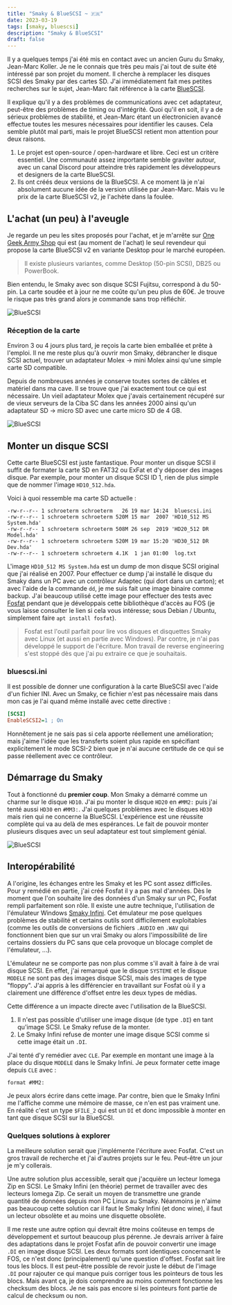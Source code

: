 ```yaml
---
title: "Smaky & BlueSCSI ~ 🇫🇷"
date: 2023-03-19
tags: [smaky, bluescsi]
description: "Smaky & BlueSCSI"
draft: false
---
```


Il y a quelques temps j'ai été mis en contact avec un ancien Guru du Smaky,
Jean-Marc Koller. Je ne le connais que très peu mais j'ai tout de suite été
intéressé par son projet du moment. Il cherche à remplacer les disques SCSI des
Smaky par des cartes SD. J'ai immédiatement fait mes petites recherches sur le
sujet, Jean-Marc fait référence à la carte [BlueSCSI][1].

Il explique qu'il y a des problèmes de communications avec cet adaptateur,
peut-être des problèmes de timing ou d'intégrité. Quoi qu'il en soit, il y a de
sérieux problèmes de stabilité, et Jean-Marc étant un électronicien avancé
effectue toutes les mesures nécessaires pour identifier les causes. Cela semble
plutôt mal parti, mais le projet BlueSCSI retient mon attention pour deux
raisons.

1. Le projet est open-source / open-hardware et libre. Ceci est un critère
   essentiel. Une communauté assez importante semble graviter autour, avec un
   canal Discord pour atteindre très rapidement les développeurs et designers de
   la carte BlueSCSI.
2. Ils ont créés deux versions de la BlueSCSI. A ce moment là je n'ai absolument
   aucune idée de la version utilisée par Jean-Marc. Mais vu le prix de la carte
   BlueSCSI v2, je l'achète dans la foulée.

## L'achat (un peu) à l'aveugle

Je regarde un peu les sites proposés pour l'achat, et je m'arrête sur [One Geek
Army Shop][2] qui est (au moment de l'achat) le seul revendeur qui propose la
carte BlueSCSI v2 en variante Desktop pour le marché européen.

> Il existe plusieurs variantes, comme Desktop (50-pin SCSI), DB25 ou PowerBook.

Bien entendu, le Smaky avec son disque SCSI Fujitsu, correspond à du 50-pin. La
carte soudée et à jour ne me coûte qu'un peu plus de 60€. Je trouve le risque
pas très grand alors je commande sans trop réfléchir.

![BlueSCSI](/img/diskscsi.jpg)

### Réception de la carte

Environ 3 ou 4 jours plus tard, je reçois la carte bien emballée et prête à
l'emploi. Il ne me reste plus qu'à ouvrir mon Smaky, débrancher le disque SCSI
actuel, trouver un adaptateur Molex → mini Molex ainsi qu'une simple carte SD
compatible.

Depuis de nombreuses années je conserve toutes sortes de câbles et matériel dans
ma cave. Il se trouve que j'ai exactement tout ce qui est nécessaire. Un vieil
adaptateur Molex que j'avais certainement récupéré sur de vieux serveurs de la
Ciba SC dans les années 2000 ainsi qu'un adaptateur SD → micro SD avec une carte
micro SD de 4 GB.

![BlueSCSI](/img/bluescsi.jpg)

## Monter un disque SCSI

Cette carte BlueSCSI est juste fantastique. Pour monter un disque SCSI il suffit
de formater la carte SD en FAT32 ou ExFat et d'y déposer des images disque. Par
exemple, pour monter un disque SCSI ID 1, rien de plus simple que de nommer
l'image `HD10_512.hda`.

Voici à quoi ressemble ma carte SD actuelle :

```
-rw-r--r-- 1 schroeterm schroeterm   26 19 mar 14:24  bluescsi.ini
-rw-r--r-- 1 schroeterm schroeterm 520M 15 mar  2007 'HD10_512 MS System.hda'
-rw-r--r-- 1 schroeterm schroeterm 508M 26 sep  2019 'HD20_512 DR Model.hda'
-rw-r--r-- 1 schroeterm schroeterm 520M 19 mar 15:20 'HD30_512 DR Dev.hda'
-rw-r--r-- 1 schroeterm schroeterm 4.1K  1 jan 01:00  log.txt
```

L'image `HD10_512 MS System.hda` est un dump de mon disque SCSI original que
j'ai réalisé en 2007. Pour effectuer ce dump j'ai installé le disque du Smaky
dans un PC avec un contrôleur Adaptec (qui dort dans un carton); et avec l'aide
de la commande `dd`, je me suis fait une image binaire comme backup. J'ai
beaucoup utilisé cette image pour effectuer des tests avec [Fosfat][3] pendant
que je développais cette bibliothèque d'accès au FOS (je vous laisse consulter
le lien si cela vous intéresse; sous Debian / Ubuntu, simplement faire
`apt install fosfat`).

> Fosfat est l'outil parfait pour lire vos disques et disquettes Smaky avec
> Linux (et aussi en partie avec Windows). Par contre, je n'ai pas développé le
> support de l'écriture. Mon travail de reverse engineering s'est stoppé dès que
> j'ai pu extraire ce que je souhaitais.

### bluescsi.ini

Il est possible de donner une configuration à la carte BlueSCSI avec l'aide d'un
fichier INI. Avec un Smaky, ce fichier n'est pas nécessaire mais dans mon cas je
l'ai quand même installé avec cette directive :

```ini
[SCSI]
EnableSCSI2=1 ; On
```

Honnêtement je ne sais pas si cela apporte réellement une amélioration; mais
j'aime l'idée que les transferts soient plus rapide en spécifiant explicitement
le mode SCSI-2 bien que je n'ai aucune certitude de ce qui se passe réellement
avec ce contrôleur.

## Démarrage du Smaky

Tout à fonctionné du **premier coup**. Mon Smaky a démarré comme un charme sur
le disque `HD10`. J'ai pu monter le disque `HD20` en `#MM2:` puis j'ai tenté
aussi `HD30` en `#MM3:`. J'ai quelques problèmes avec le disques `HD30` mais
rien qui ne concerne la BlueSCSI. L'expérience est une réussite complète qui va
au delà de mes espérances. Le fait de pouvoir monter plusieurs disques avec un
seul adaptateur est tout simplement génial.

![BlueSCSI](/img/smaky.jpg)

## Interopérabilité

A l'origine, les échanges entre les Smaky et les PC sont assez difficiles. Pour
y remédié en partie, j'ai créé Fosfat il y a pas mal d'années. Dès le moment que
l'on souhaite lire des données d'un Smaky sur un PC, Fosfat rempli parfaitement
son rôle. Il existe une autre technique, l'utilisation de l'émulateur Windows
[Smaky Infini][4]. Cet émulateur me pose quelques problèmes de stabilité et
certains outils sont difficilement exploitables (comme les outils de conversions
de fichiers `.AUDIO` en `.WAV` qui fonctionnent bien que sur un vrai Smaky ou
alors l'impossibilité de lire certains dossiers du PC sans que cela provoque un
blocage complet de l'émulateur, ...).

L'émulateur ne se comporte pas non plus comme s'il avait à faire à de vrai
disque SCSI. En effet, j'ai remarqué que le disque `SYSTEME` et le disque
`MODELE` ne sont pas des images disque SCSI, mais des images de type "floppy".
J'ai appris à les différencier en travaillant sur Fosfat où il y a clairement
une différence d'offset entre les deux types de médias.

Cette différence a un impacte directe avec l'utilisation de la BlueSCSI.

1. Il n'est pas possible d'utiliser une image disque (de type `.DI`) en tant
   qu'image SCSI. Le Smaky refuse de la monter.
2. Le Smaky Infini refuse de monter une image disque SCSI comme si cette image
   était un `.DI`.

J'ai tenté d'y remédier avec `CLE`. Par exemple en montant une image à la place
du disque `MODELE` dans le Smaky Infini. Je peux formater cette image depuis
`CLE` avec :

```
format #MM2:
```

Je peux alors écrire dans cette image. Par contre, bien que le Smaky Infini me
l'affiche comme une mémoire de masse, ce n'en est pas vraiment une. En réalité
c'est un type `$FILE_2` qui est un `DI` et donc impossible à monter en tant que
disque SCSI sur la BlueSCSI.

### Quelques solutions à explorer

La meilleure solution serait que j'implémente l'écriture avec Fosfat. C'est un
gros travail de recherche et j'ai d'autres projets sur le feu. Peut-être un jour
je m'y collerais.

Une autre solution plus accessible, serait que j'acquière un lecteur Iomega Zip
en SCSI. Le Smaky Infini (en théorie) permet de travailler avec des lecteurs
Iomega Zip. Ce serait un moyen de transmettre une grande quantité de données
depuis mon PC Linux au Smaky. Néanmoins je n'aime pas beaucoup cette solution
car il faut le Smaky Infini (et donc wine), il faut un lecteur obsolète et au
moins une disquette obsolète.

Il me reste une autre option qui devrait être moins coûteuse en temps de
développement et surtout beaucoup plus pérenne. Je devrais arriver à faire des
adaptations dans le projet Fosfat afin de pouvoir convertir une image `.DI` en
image disque SCSI. Les deux formats sont identiques concernant le FOS, ce n'est
donc (principalement) qu'une question d'offset. Fosfat sait lire tous les blocs.
Il est peut-être possible de revoir juste le début de l'image `.DI` pour
rajouter ce qui manque puis corriger tous les pointeurs de tous les blocs. Mais
avant ça, je dois comprendre au moins comment fonctionne les checksum des blocs.
Je ne sais pas encore si les pointeurs font partie de calcul de checksum ou non.

[1]: https://bluescsi.com/
[2]: https://shop.onegeekarmy.eu/
[3]: https://github.com/Skywalker13/Fosfat
[4]: https://www.smaky.ch/infini
